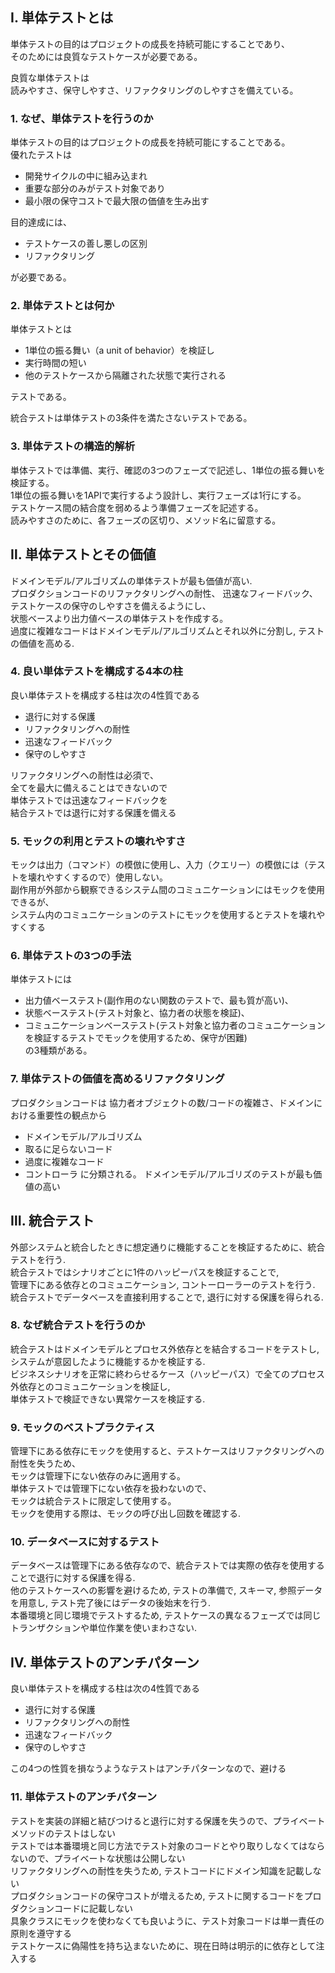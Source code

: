 ## Ⅰ. 単体テストとは
単体テストの目的はプロジェクトの成長を持続可能にすることであり、  
そのためには良質なテストケースが必要である。

良質な単体テストは  
読みやすさ、保守しやすさ、リファクタリングのしやすさを備えている。



### 1. なぜ、単体テストを行うのか
単体テストの目的はプロジェクトの成長を持続可能にすることである。  
優れたテストは
- 開発サイクルの中に組み込まれ
- 重要な部分のみがテスト対象であり
- 最小限の保守コストで最大限の価値を生み出す

目的達成には、
- テストケースの善し悪しの区別
- リファクタリング

が必要である。


### 2. 単体テストとは何か
単体テストとは
- 1単位の振る舞い（a unit of behavior）を検証し
- 実行時間の短い
- 他のテストケースから隔離された状態で実行される

テストである。

統合テストは単体テストの3条件を満たさないテストである。

### 3. 単体テストの構造的解析
単体テストでは準備、実行、確認の3つのフェーズで記述し、1単位の振る舞いを検証する。  
1単位の振る舞いを1APIで実行するよう設計し、実行フェーズは1行にする。  
テストケース間の結合度を弱めるよう準備フェーズを記述する。  
読みやすさのために、各フェーズの区切り、メソッド名に留意する。


## Ⅱ. 単体テストとその価値
ドメインモデル/アルゴリズムの単体テストが最も価値が高い.  
プロダクションコードのリファクタリングへの耐性、
迅速なフィードバック、  
テストケースの保守のしやすさを備えるようにし、  
状態ベースより出力値ベースの単体テストを作成する。  
過度に複雑なコードはドメインモデル/アルゴリズムとそれ以外に分割し, テストの価値を高める.  


### 4. 良い単体テストを構成する4本の柱
良い単体テストを構成する柱は次の4性質である
- 退行に対する保護
- リファクタリングへの耐性
- 迅速なフィードバック
- 保守のしやすさ

リファクタリングへの耐性は必須で、  
全てを最大に備えることはできないので  
単体テストでは迅速なフィードバックを  
結合テストでは退行に対する保護を備える  

### 5. モックの利用とテストの壊れやすさ
モックは出力（コマンド）の模倣に使用し、入力（クエリー）の模倣には（テストを壊れやすくするので）使用しない。  
副作用が外部から観察できるシステム間のコミュニケーションにはモックを使用できるが、  
システム内のコミュニケーションのテストにモックを使用するとテストを壊れやすくする

### 6. 単体テストの3つの手法
単体テストには  
- 出力値ベーステスト(副作用のない関数のテストで、最も質が高い)、  
- 状態ベーステスト(テスト対象と、協力者の状態を検証)、  
- コミュニケーションベーステスト(テスト対象と協力者のコミュニケーションを検証するテストでモックを使用するため、保守が困難)  
の3種類がある。


### 7. 単体テストの価値を高めるリファクタリング
プロダクションコードは
協力者オブジェクトの数/コードの複雑さ、ドメインにおける重要性の観点から
- ドメインモデル/アルゴリズム
- 取るに足らないコード
- 過度に複雑なコード
- コントローラ
に分類される。 ドメインモデル/アルゴリズのテストが最も価値の高い


## Ⅲ. 統合テスト
外部システムと統合したときに想定通りに機能することを検証するために、統合テストを行う.  
統合テストではシナリオごとに1件のハッピーパスを検証することで,  
管理下にある依存とのコミュニケーション, コントーローラーのテストを行う.  
統合テストでデータベースを直接利用することで, 退行に対する保護を得られる.  

### 8. なぜ統合テストを行うのか
統合テストはドメインモデルとプロセス外依存とを結合するコードをテストし, 
システムが意図したように機能するかを検証する.  
ビジネスシナリオを正常に終わらせるケース（ハッピーパス）で全てのプロセス外依存とのコミュニケーションを検証し,  
単体テストで検証できない異常ケースを検証する.  


### 9. モックのベストプラクティス
管理下にある依存にモックを使用すると、テストケースはリファクタリングへの耐性を失うため、  
モックは管理下にない依存のみに適用する。  
単体テストでは管理下にない依存を扱わないので、  
モックは統合テストに限定して使用する。  
モックを使用する際は、モックの呼び出し回数を確認する.


### 10. データベースに対するテスト
データベースは管理下にある依存なので、統合テストでは実際の依存を使用することで退行に対する保護を得る.    
他のテストケースへの影響を避けるため, テストの準備で, スキーマ, 参照データを用意し, テスト完了後にはデータの後始末を行う.  
本番環境と同じ環境でテストするため, テストケースの異なるフェーズでは同じトランザクションや単位作業を使いまわさない.  


## Ⅳ. 単体テストのアンチパターン
良い単体テストを構成する柱は次の4性質である
- 退行に対する保護
- リファクタリングへの耐性
- 迅速なフィードバック
- 保守のしやすさ

この4つの性質を損なうようなテストはアンチパターンなので、避ける

### 11. 単体テストのアンチパターン

テストを実装の詳細と結びつけると退行に対する保護を失うので、プライベートメソッドのテストはしない  
テストでは本番環境と同じ方法でテスト対象のコードとやり取りしなくてはならないので、プライベートな状態は公開しない  
リファクタリングへの耐性を失うため, テストコードにドメイン知識を記載しない  
プロダクションコードの保守コストが増えるため, テストに関するコードをプロダクションコードに記載しない  
具象クラスにモックを使わなくても良いように、テスト対象コードは単一責任の原則を遵守する  
テストケースに偽陽性を持ち込まないために、現在日時は明示的に依存として注入する























